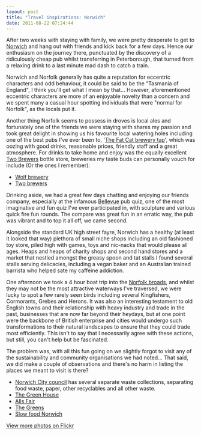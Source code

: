 ```yaml
---
layout: post
title: "Travel inspirations: Norwich"
date: 2011-08-22 07:24:44
---
```


After two weeks with staying with family, we were pretty desperate to get to <a href="http://en.wikipedia.org/wiki/Norwich" target="_blank">Norwich</a> and hang out with friends and kick back for a few days. Hence our enthusiasm on the journey there, punctuated by the discovery of a ridiculously cheap pub whilst transferring in Peterborough, that turned from a relaxing drink to a last minute mad dash to catch a train.

Norwich and Norfolk generally has quite a reputation for eccentric characters and odd behaviour, it could be said to be the "Tasmania of England", I think you'll get what I mean by that… However, aforementioned eccentric characters are more of an enjoyable novelty than a concern and we spent many a casual hour spotting individuals that were "normal for Norfolk", as the locals put it.

Another thing Norfolk seems to possess in droves is local ales and fortunately one of the friends we were staying with shares my passion and took great delight in showing us his favourite local watering holes including one of the best pubs I've ever been to, '<a href="http://fatcattap.co.uk/" target="_blank">The Fat Cat brewery tap</a>', which was oozing with good drinks, reasonable prices, friendly staff and a great atmosphere. For drinks to take home and enjoy was the equally excellent <a href="http://www.norfolksquarebrewery.co.uk/" target="_blank">Two Brewers</a> bottle store, breweries my taste buds can personally vouch for include (Or the ones I remember):

*   <a href="http://wolfbrewery.com" target="_blank">Wolf brewery</a>
*   <a href="http://norfolksquarebrewery.co.uk" target="_blank"> Two brewers</a>

Drinking aside, we had a great few days chatting and enjoying our friends company, especially at the infamous <a href="http://www.thebellevuepub.com/" target="_blank">Bellevue</a> pub quiz, one of the most imaginative and fun quiz I've ever participated in, with sculpture and various quick fire fun rounds. The compare was great fun in an erratic way, the pub was vibrant and to top it all off, we came second.

Alongside the standard UK high street fayre, Norwich has a healthy (at least it looked that way) plethora of small niche shops including an old fashioned toy store, piled high with games, toys and nic-nacks that would please all ages. Heaps and heaps of charity shops and second hand stores and a market that nestled amongst the greasy spoon and tat stalls I found several stalls serving delicacies, including a vegan baker and an Australian trained barrista who helped sate my caffeine addiction.

One afternoon we took a 4 hour boat trip into the <a href="http://en.wikipedia.org/wiki/The_Broads" target="_blank">Norfolk broads</a>, and whilst they may not be the most attractive waterways I've traversed, we were lucky to spot a few rarely seen birds including several Kingfishers, Cormorants, Grebes and Herons. It was also an interesting testament to old English towns and their relationship with heavy industry and trade in the past, businesses that are now far beyond their heydays, but at one point were the backbone of British enterprise and cities would undergo such transformations to their natural landscapes to ensure that they could trade most efficiently. This isn't to say that I necessarily agree with these actions, but still, you can't help but be fascinated.

The problem was, with all this fun going on we slightly forgot to visit any of the sustainability and community organisations we had noted… That said, we did make a couple of observations and there's no harm in listing the places we meant to visit is there?

*   <a href="http://www.norwich.gov.uk/webapps/atoz/service_page.asp?id=1134" target="_blank">Norwich City council</a> has several separate waste collections, separating food waste, paper, other recyclables and all other waste.
*   <a href="http://www.greenhousetrust.co.uk/" target="_blank">The Green House</a>
*   <a href="http://www.alls-fair.co.uk/" target="_blank">Alls Fair</a>
*   <a href="http://www.greenparty.org.uk/localsites/norwich/" target="_blank">The Greens</a>
*   <a href="http://www.slowfoodnorwich.org.uk/" target="_blank">Slow food Norwich</a>

<a href="http://www.flickr.com/photos/chrischinchilla/sets/72157627437323682/" target="_blank">View more photos on Flickr</a>